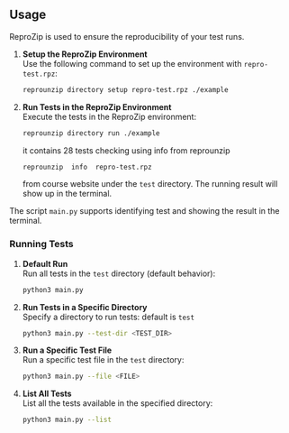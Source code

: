 

## Usage



ReproZip is used to ensure the reproducibility of your test runs.

1. **Setup the ReproZip Environment**  
   Use the following command to set up the environment with `repro-test.rpz`:  
   ```bash
   reprounzip directory setup repro-test.rpz ./example
   ```

2. **Run Tests in the ReproZip Environment**  
   Execute the tests in the ReproZip environment:  
   ```bash
   reprounzip directory run ./example
   ```
   it contains 28 tests checking using info from reprounzip
   ```bash
   reprounzip  info  repro-test.rpz
   ```
   from course website under the `test` directory. 
   The running result will show up in the terminal.

The script `main.py` supports identifying test and showing the result in the terminal.


### Running Tests
1. **Default Run**  
   Run all tests in the `test` directory (default behavior):  
   ```bash
   python3 main.py
   ```

2. **Run Tests in a Specific Directory**  
   Specify a directory to run tests:  default is `test`
   ```bash
   python3 main.py --test-dir <TEST_DIR>
   ```

3. **Run a Specific Test File**  
   Run a specific test file in the `test` directory:  
   ```bash
   python3 main.py --file <FILE>
   ```

4. **List All Tests**  
   List all the tests available in the specified directory:  
   ```bash
   python3 main.py --list
   ```

